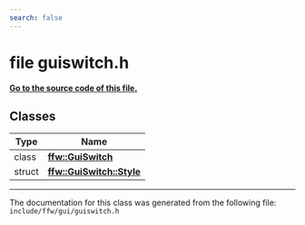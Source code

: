 ```yaml
---
search: false
---
```


# file guiswitch.h

**[Go to the source code of this file.](guiswitch_8h_source.md)**
## Classes

|Type|Name|
|-----|-----|
|class|[**ffw::GuiSwitch**](classffw_1_1_gui_switch.md)|
|struct|[**ffw::GuiSwitch::Style**](structffw_1_1_gui_switch_1_1_style.md)|




----------------------------------------
The documentation for this class was generated from the following file: `include/ffw/gui/guiswitch.h`
